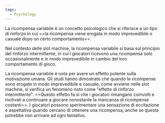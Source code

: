 ```yaml
---
tags:
  - Psychology
---
```

La ricompensa variabile è un concetto psicologico che si riferisce a un tipo di rinforzo in cui ==la ricompensa viene erogata in modo imprevedibile o casuale dopo un certo comportamento==.

Nel contesto delle slot machine, la ricompensa variabile si basa sul principio del rinforzo intermittente, in cui i giocatori ricevono una ricompensa solo occasionalmente e in modo imprevedibile in cambio del loro comportamento di gioco.

La ricompensa variabile è nota per avere un effetto potente sulla motivazione umana. Gli studi hanno dimostrato che quando le ricompense sono erogate in modo imprevedibile e casuale, come avviene nelle slot machine, si verifica un fenomeno noto come "effetto di rinforzo intermittente". ==Questo effetto fa sì che i giocatori rimangano coinvolti e motivati a continuare a giocare nonostante la mancanza di ricompense costanti==. I giocatori possono sperimentare una sensazione di eccitazione e aspettativa quando cercano di ottenere una ricompensa, anche se questa potrebbe non arrivare ad ogni tentativo.